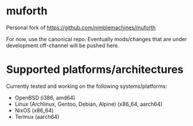 # muforth

Personal fork of https://github.com/nimblemachines/muforth

For now, use the canonical repo. Eventually mods/changes that are under development off-channel will be pushed here.

# Supported platforms/architectures

Currently tested and working on the following systems/platforms:

* OpenBSD (i386, amd64)
* Linux (Archlinux, Gentoo, Debian, Alpine) (x86_64, aarch64)
* NixOS (x86_64)
* Termux (aarch64)
